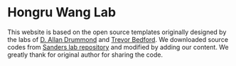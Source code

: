 # Hongru Wang Lab

This website is based on the open source templates originally designed by the labs of [D. Allan Drummond](http://www.allanlab.org/aboutwebsite.html) and [Trevor Bedford](http://bedford.io/misc/about/). We downloaded source codes from [Sanders lab repository](https://github.com/sanderslab/sanderslab.github.io) and modified by adding our content. We greatly thank for original author for sharing the code. 
